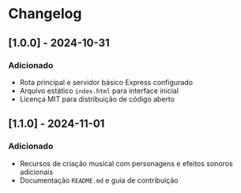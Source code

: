 # Changelog

## [1.0.0] - 2024-10-31
### Adicionado
- Rota principal e servidor básico Express configurado
- Arquivo estático `index.html` para interface inicial
- Licença MIT para distribuição de código aberto

## [1.1.0] - 2024-11-01
### Adicionado
- Recursos de criação musical com personagens e efeitos sonoros adicionais
- Documentação `README.md` e guia de contribuição
